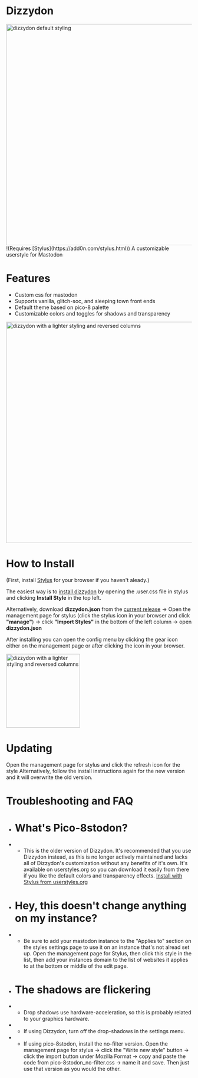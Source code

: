 # Dizzydon
<img src="https://raw.githubusercontent.com/dizzy-labs/dizzydon/master/screenshots/dizzydon-default.png" width="600px" alt="dizzydon default styling">
!(Requires [Stylus](https://add0n.com/stylus.html)) A customizable userstyle for Mastodon

# Features
* Custom css for mastodon
* Supports vanilla, glitch-soc, and sleeping town front ends
* Default theme based on pico-8 palette
* Customizable colors and toggles for shadows and transparency

<img src="https://raw.githubusercontent.com/dizzy-labs/dizzydon/master/screenshots/dizzydon-pink-reverse-columns.png" width="600px" alt="dizzydon with a lighter styling and reversed columns">

# How to Install
(First, install [Stylus](https://add0n.com/stylus.html) for your browser if you haven't aleady.)

The easiest way is to [install dizzydon](https://raw.githubusercontent.com/dizzy-labs/dizzydon/master/dizzydon_source.user.css) by opening the .user.css file in stylus and clicking <b>Install Style</b> in the top left.

Alternatively, download <b>dizzydon.json</b> from the [current release](https://github.com/dizzy-labs/dizzydon/releases/tag/v2.0.0) -> Open the management page for stylus (click the stylus icon in your browser and click <b>"manage"</b>) -> click <b>"Import Styles"</b> in the bottom of the left column -> open <b>dizzydon.json</b>

After installing you can open the config menu by clicking the gear icon either on the management page or after clicking the icon in your browser.

<img src="https://raw.githubusercontent.com/dizzy-labs/dizzydon/master/screenshots/dizzydon-configuration.png" width="200px" alt="dizzydon with a lighter styling and reversed columns">

# Updating
Open the management page for stylus and click the refresh icon for the style
Alternatively, follow the install instructions again for the new version and it will overwrite the old version.

# Troubleshooting and FAQ
* # What's Pico-8stodon?
* * This is the older version of Dizzydon. It's recommended that you use Dizzydon instead, as this is no longer actively maintained and lacks all of Dizzydon's customization without any benefits of it's own. It's available on userstyles.org so you can download it easily from there if you like the default colors and transparency effects.
[Install with Stylus from userstyles.org](https://userstyles.org/styles/163455/pico-8stodon) 
* # Hey, this doesn't change anything on my instance?
* * Be sure to add your mastodon instance to the "Applies to" section on the styles settings page to use it on an instance that's not alread set up. Open the management page for Stylus, then click this style in the list, then add your instances domain to the list of websites it applies to at the bottom or middle of the edit page.

* # The shadows are flickering
* * Drop shadows use hardware-acceleration, so this is probably related to your graphics hardware.
* * If using Dizzydon, turn off the drop-shadows in the settings menu.
* * If using pico-8stodon, install the no-filter version. Open the management page for stylus -> click the "Write new style" button -> click the import button under Mozilla Format -> copy and paste the code from pico-8stodon_no-filter.css -> name it and save. Then just use that version as you would the other.
